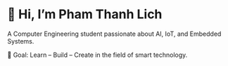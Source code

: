 # 👋 Hi, I’m Pham Thanh Lich  
A Computer Engineering student passionate about AI, IoT, and Embedded Systems.  

🎯 Goal: Learn – Build – Create in the field of smart technology.
